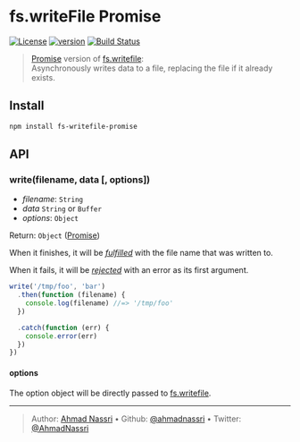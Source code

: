 # fs.writeFile Promise

[![License][license-image]][license-url] [![version][npm-image]][npm-url] [![Build Status][circle-image]][circle-url]

> [Promise][] version of [fs.writefile][]:  
> Asynchronously writes data to a file, replacing the file if it already exists.

## Install

```bash
npm install fs-writefile-promise
```

## API

<!-- lint disable no-shortcut-reference-link -->
### write(filename, data [, options])
<!-- lint enable no-shortcut-reference-link -->

- _filename_: `String`
- _data_ `String` or `Buffer`
- _options_: `Object`

Return: `Object` ([Promise][])

When it finishes, it will be [_fulfilled_](http://promisesaplus.com/#point-26) with the file name that was written to.

When it fails, it will be [_rejected_](http://promisesaplus.com/#point-30) with an error as its first argument.

```js
write('/tmp/foo', 'bar')
  .then(function (filename) {
    console.log(filename) //=> '/tmp/foo'
  })

  .catch(function (err) {
    console.error(err)
  })
})
```

#### options

The option object will be directly passed to [fs.writefile](https://nodejs.org/api/fs.html#fs_fs_writefile_filename_data_options_callback).

---
> Author: [Ahmad Nassri](https://www.ahmadnassri.com/) &bull; 
> Github: [@ahmadnassri](https://github.com/ahmadnassri) &bull; 
> Twitter: [@AhmadNassri](https://twitter.com/AhmadNassri)

[license-url]: LICENSE
[license-image]: https://img.shields.io/github/license/ahmadnassri/node-fs-writefile-promise.svg?style=for-the-badge&logo=circleci

[circle-url]: https://circleci.com/gh/ahmadnassri/workflows/node-fs-writefile-promise
[circle-image]: https://img.shields.io/circleci/project/github/ahmadnassri/node-fs-writefile-promise/master.svg?style=for-the-badge&logo=circleci

[npm-url]: https://www.npmjs.com/package/fs-writefile-promise
[npm-image]: https://img.shields.io/npm/v/fs-writefile-promise.svg?style=for-the-badge&logo=npm

[fs.writefile]: https://nodejs.org/api/fs.html#fs_fs_writefile_file_data_options_callback
[promise]: http://promisesaplus.com/
